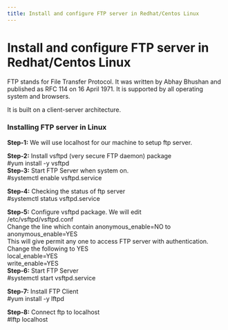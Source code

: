 ```yaml
---
title: Install and configure FTP server in Redhat/Centos Linux
---
```

<h1>Install and configure FTP server in Redhat/Centos Linux</h1>

<p>FTP stands for File Transfer Protocol. It was written by Abhay Bhushan and published as RFC 114 on 16 April 1971. 
It is supported by all operating system and browsers.<br>

It is built on a client-server architecture.</p>
<h3>Installing FTP server in Linux</h3>
<b>Step-1:</b> We will use localhost for our machine to setup ftp server.<br>

<b>Step-2:</b> Install vsftpd (very secure FTP daemon) package<br>
					#yum install -y vsftpd<br>
<b>Step-3:</b> Start FTP Server when system on.<br>
					#systemctl enable vsftpd.service<br>

<b>Step-4:</b> Checking the status of ftp server<br>
					#systemctl status vsftpd.service<br>

<b>Step-5:</b> Configure vsftpd package. We will edit<br>
	/etc/vsftpd/vsftpd.conf<br>
	Change the line which contain anonymous_enable=NO to anonymous_enable=YES<br> 
	This will give permit any one to access FTP server with authentication.<br>
	Change the following to YES<br>
	local_enable=YES<br>
	write_enable=YES<br>
<b>Step-6:</b> Start FTP Server<br>
					#systemctl start vsftpd.service<br>

<b>Step-7:</b> Install FTP Client<br>
					#yum install -y lftpd<br>

<b>Step-8:</b> Connect ftp to localhost<br>
					#lftp localhost<br>
